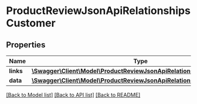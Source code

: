 # ProductReviewJsonApiRelationshipsCustomer

## Properties
Name | Type | Description | Notes
------------ | ------------- | ------------- | -------------
**links** | [**\Swagger\Client\Model\ProductReviewJsonApiRelationshipsCustomerLinks**](ProductReviewJsonApiRelationshipsCustomerLinks.md) |  | [optional] 
**data** | [**\Swagger\Client\Model\ProductReviewJsonApiRelationshipsCustomerData**](ProductReviewJsonApiRelationshipsCustomerData.md) |  | [optional] 

[[Back to Model list]](../../README.md#documentation-for-models) [[Back to API list]](../../README.md#documentation-for-api-endpoints) [[Back to README]](../../README.md)

